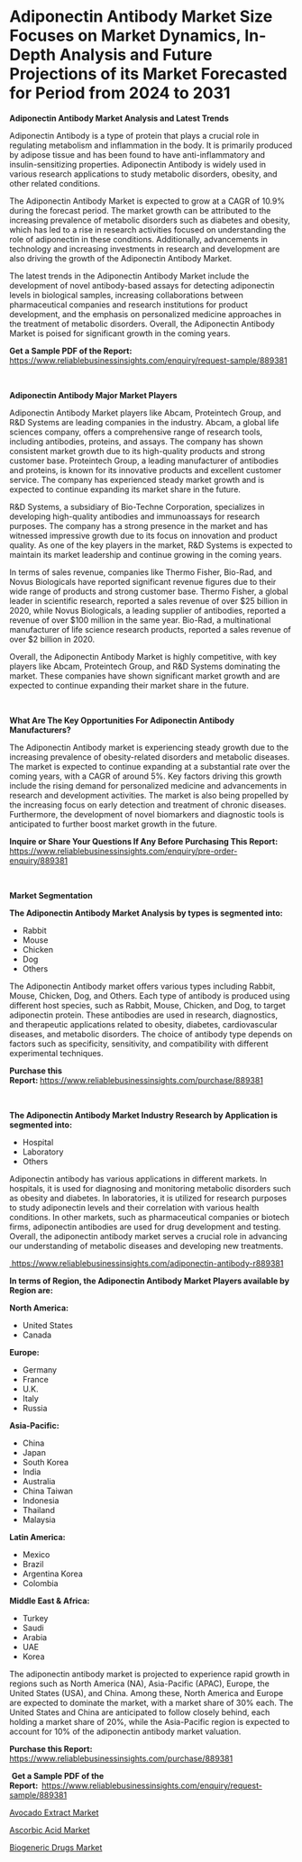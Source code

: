 <p><h1>Adiponectin Antibody Market Size Focuses on Market Dynamics, In-Depth Analysis and Future Projections of its Market Forecasted for Period from 2024 to 2031</h1></p><p><strong>Adiponectin Antibody Market Analysis and Latest Trends</strong></p>
<p><p>Adiponectin Antibody is a type of protein that plays a crucial role in regulating metabolism and inflammation in the body. It is primarily produced by adipose tissue and has been found to have anti-inflammatory and insulin-sensitizing properties. Adiponectin Antibody is widely used in various research applications to study metabolic disorders, obesity, and other related conditions.</p><p>The Adiponectin Antibody Market is expected to grow at a CAGR of 10.9% during the forecast period. The market growth can be attributed to the increasing prevalence of metabolic disorders such as diabetes and obesity, which has led to a rise in research activities focused on understanding the role of adiponectin in these conditions. Additionally, advancements in technology and increasing investments in research and development are also driving the growth of the Adiponectin Antibody Market.</p><p>The latest trends in the Adiponectin Antibody Market include the development of novel antibody-based assays for detecting adiponectin levels in biological samples, increasing collaborations between pharmaceutical companies and research institutions for product development, and the emphasis on personalized medicine approaches in the treatment of metabolic disorders. Overall, the Adiponectin Antibody Market is poised for significant growth in the coming years.</p></p>
<p><strong>Get a Sample PDF of the Report:&nbsp;</strong> <a href="https://www.reliablebusinessinsights.com/enquiry/request-sample/889381">https://www.reliablebusinessinsights.com/enquiry/request-sample/889381</a></p>
<p>&nbsp;</p>
<p><strong>Adiponectin Antibody Major Market Players</strong></p>
<p><p>Adiponectin Antibody Market players like Abcam, Proteintech Group, and R&D Systems are leading companies in the industry. Abcam, a global life sciences company, offers a comprehensive range of research tools, including antibodies, proteins, and assays. The company has shown consistent market growth due to its high-quality products and strong customer base. Proteintech Group, a leading manufacturer of antibodies and proteins, is known for its innovative products and excellent customer service. The company has experienced steady market growth and is expected to continue expanding its market share in the future.</p><p>R&D Systems, a subsidiary of Bio-Techne Corporation, specializes in developing high-quality antibodies and immunoassays for research purposes. The company has a strong presence in the market and has witnessed impressive growth due to its focus on innovation and product quality. As one of the key players in the market, R&D Systems is expected to maintain its market leadership and continue growing in the coming years.</p><p>In terms of sales revenue, companies like Thermo Fisher, Bio-Rad, and Novus Biologicals have reported significant revenue figures due to their wide range of products and strong customer base. Thermo Fisher, a global leader in scientific research, reported a sales revenue of over $25 billion in 2020, while Novus Biologicals, a leading supplier of antibodies, reported a revenue of over $100 million in the same year. Bio-Rad, a multinational manufacturer of life science research products, reported a sales revenue of over $2 billion in 2020.</p><p>Overall, the Adiponectin Antibody Market is highly competitive, with key players like Abcam, Proteintech Group, and R&D Systems dominating the market. These companies have shown significant market growth and are expected to continue expanding their market share in the future.</p></p>
<p>&nbsp;</p>
<p><strong>What Are The Key Opportunities For Adiponectin Antibody Manufacturers?</strong></p>
<p><p>The Adiponectin Antibody market is experiencing steady growth due to the increasing prevalence of obesity-related disorders and metabolic diseases. The market is expected to continue expanding at a substantial rate over the coming years, with a CAGR of around 5%. Key factors driving this growth include the rising demand for personalized medicine and advancements in research and development activities. The market is also being propelled by the increasing focus on early detection and treatment of chronic diseases. Furthermore, the development of novel biomarkers and diagnostic tools is anticipated to further boost market growth in the future.</p></p>
<p><strong>Inquire or Share Your Questions If Any Before Purchasing This Report:</strong> <a href="https://www.reliablebusinessinsights.com/enquiry/pre-order-enquiry/889381">https://www.reliablebusinessinsights.com/enquiry/pre-order-enquiry/889381</a></p>
<p>&nbsp;</p>
<p><strong>Market Segmentation</strong></p>
<p><strong>The Adiponectin Antibody Market Analysis by types is segmented into:</strong></p>
<p><ul><li>Rabbit</li><li>Mouse</li><li>Chicken</li><li>Dog</li><li>Others</li></ul></p>
<p><p>The Adiponectin Antibody market offers various types including Rabbit, Mouse, Chicken, Dog, and Others. Each type of antibody is produced using different host species, such as Rabbit, Mouse, Chicken, and Dog, to target adiponectin protein. These antibodies are used in research, diagnostics, and therapeutic applications related to obesity, diabetes, cardiovascular diseases, and metabolic disorders. The choice of antibody type depends on factors such as specificity, sensitivity, and compatibility with different experimental techniques.</p></p>
<p><strong>Purchase this Report:&nbsp;</strong><a href="https://www.reliablebusinessinsights.com/purchase/889381">https://www.reliablebusinessinsights.com/purchase/889381</a></p>
<p>&nbsp;</p>
<p><strong>The Adiponectin Antibody Market Industry Research by Application is segmented into:</strong></p>
<p><ul><li>Hospital</li><li>Laboratory</li><li>Others</li></ul></p>
<p><p>Adiponectin antibody has various applications in different markets. In hospitals, it is used for diagnosing and monitoring metabolic disorders such as obesity and diabetes. In laboratories, it is utilized for research purposes to study adiponectin levels and their correlation with various health conditions. In other markets, such as pharmaceutical companies or biotech firms, adiponectin antibodies are used for drug development and testing. Overall, the adiponectin antibody market serves a crucial role in advancing our understanding of metabolic diseases and developing new treatments.</p></p>
<p><a href="https://www.reliablebusinessinsights.com/adiponectin-antibody-r889381">&nbsp;https://www.reliablebusinessinsights.com/adiponectin-antibody-r889381</a></p>
<p><strong>In terms of Region, the Adiponectin Antibody Market Players available by Region are:</strong></p>
<p>
    <p> <strong> North America: </strong>
        <ul>
            <li>United States</li>
            <li>Canada</li>
        </ul>
        </p> 
    <p> <strong> Europe: </strong>
        <ul>
            <li>Germany</li>
            <li>France</li>
            <li>U.K.</li>
            <li>Italy</li>
            <li>Russia</li>
        </ul>
        </p> 
    <p> <strong> Asia-Pacific: </strong>
        <ul>
            <li>China</li>
            <li>Japan</li>
            <li>South Korea</li>
            <li>India</li>
            <li>Australia</li>
            <li>China Taiwan</li>
            <li>Indonesia</li>
            <li>Thailand</li>
            <li>Malaysia</li>
        </ul>
        </p> 
    <p> <strong> Latin America: </strong>
        <ul>
            <li>Mexico</li>
            <li>Brazil</li>
            <li>Argentina Korea</li>
            <li>Colombia</li>
        </ul>
        </p> 
    <p> <strong> Middle East & Africa: </strong>
        <ul>
            <li>Turkey</li>
            <li>Saudi</li>
            <li>Arabia</li>
            <li>UAE</li>
            <li>Korea</li>
        </ul>
    </p>
    </p>
<p><p>The adiponectin antibody market is projected to experience rapid growth in regions such as North America (NA), Asia-Pacific (APAC), Europe, the United States (USA), and China. Among these, North America and Europe are expected to dominate the market, with a market share of 30% each. The United States and China are anticipated to follow closely behind, each holding a market share of 20%, while the Asia-Pacific region is expected to account for 10% of the adiponectin antibody market valuation.</p></p>
<p><strong>Purchase this Report: </strong><a href="https://www.reliablebusinessinsights.com/purchase/889381">https://www.reliablebusinessinsights.com/purchase/889381</a></p>
<p>&nbsp;<strong>Get a Sample PDF of the Report:&nbsp;&nbsp;</strong><a href="https://www.reliablebusinessinsights.com/enquiry/request-sample/889381">https://www.reliablebusinessinsights.com/enquiry/request-sample/889381</a></p>
<p><strong></strong></p>
<p><p><a href="https://github.com/dylanObrien626/Market-Research-Report-List-1/blob/main/avocado-extract-market.md">Avocado Extract Market</a></p><p><a href="https://github.com/ksleyeze/Market-Research-Report-List-1/blob/main/ascorbic-acid-market.md">Ascorbic Acid Market</a></p><p><a href="https://github.com/qndifksd5/Market-Research-Report-List-1/blob/main/biogeneric-drugs-market.md">Biogeneric Drugs Market</a></p></p>
